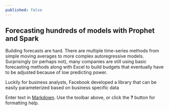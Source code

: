 ```yaml
---
published: false
---
```

## Forecasting hundreds of models with Prophet and Spark

Building forecasts are hard. There are multiple time-series methods from simple moving averages to more complex autoregressive models. Surprisingly (or perhaps not), many companies are still using basic forecasting methods along with Excel to build budgets that eventually have to be adjusted because of low predicting power.

Luckily for business analysts, Facebook developed a library that can be easily parameterized based on business specific data

Enter text in [Markdown](http://daringfireball.net/projects/markdown/). Use the toolbar above, or click the **?** button for formatting help.
